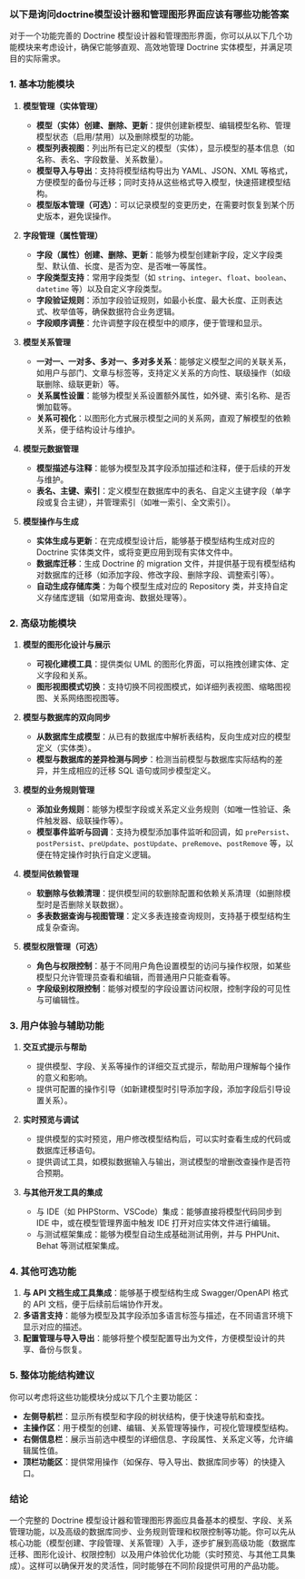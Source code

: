 
### 以下是询问doctrine模型设计器和管理图形界面应该有哪些功能答案

对于一个功能完善的 Doctrine 模型设计器和管理图形界面，你可以从以下几个功能模块来考虑设计，确保它能够直观、高效地管理 Doctrine 实体模型，并满足项目的实际需求。

### 1. **基本功能模块**

1. **模型管理（实体管理）**
   - **模型（实体）创建、删除、更新**：提供创建新模型、编辑模型名称、管理模型状态（启用/禁用）以及删除模型的功能。
   - **模型列表视图**：列出所有已定义的模型（实体），显示模型的基本信息（如名称、表名、字段数量、关系数量）。
   - **模型导入与导出**：支持将模型结构导出为 YAML、JSON、XML 等格式，方便模型的备份与迁移；同时支持从这些格式导入模型，快速搭建模型结构。
   - **模型版本管理（可选）**：可以记录模型的变更历史，在需要时恢复到某个历史版本，避免误操作。

2. **字段管理（属性管理）**
   - **字段（属性）创建、删除、更新**：能够为模型创建新字段，定义字段类型、默认值、长度、是否为空、是否唯一等属性。
   - **字段类型支持**：常用字段类型（如 `string`、`integer`、`float`、`boolean`、`datetime` 等）以及自定义字段类型。
   - **字段验证规则**：添加字段验证规则，如最小长度、最大长度、正则表达式、枚举值等，确保数据符合业务逻辑。
   - **字段顺序调整**：允许调整字段在模型中的顺序，便于管理和显示。

3. **模型关系管理**
   - **一对一、一对多、多对一、多对多关系**：能够定义模型之间的关联关系，如用户与部门、文章与标签等，支持定义关系的方向性、联级操作（如级联删除、级联更新）等。
   - **关系属性设置**：能够为模型关系设置额外属性，如外键、索引名称、是否懒加载等。
   - **关系可视化**：以图形化方式展示模型之间的关系网，直观了解模型的依赖关系，便于结构设计与维护。

4. **模型元数据管理**
   - **模型描述与注释**：能够为模型及其字段添加描述和注释，便于后续的开发与维护。
   - **表名、主键、索引**：定义模型在数据库中的表名、自定义主键字段（单字段或复合主键），并管理索引（如唯一索引、全文索引）。

5. **模型操作与生成**
   - **实体生成与更新**：在完成模型设计后，能够基于模型结构生成对应的 Doctrine 实体类文件，或将变更应用到现有实体文件中。
   - **数据库迁移**：生成 Doctrine 的 migration 文件，并提供基于现有模型结构对数据库的迁移（如添加字段、修改字段、删除字段、调整索引等）。
   - **自动生成存储库类**：为每个模型生成对应的 Repository 类，并支持自定义存储库逻辑（如常用查询、数据处理等）。

### 2. **高级功能模块**

1. **模型的图形化设计与展示**
   - **可视化建模工具**：提供类似 UML 的图形化界面，可以拖拽创建实体、定义字段和关系。
   - **图形视图模式切换**：支持切换不同视图模式，如详细列表视图、缩略图视图、关系网络图视图等。

2. **模型与数据库的双向同步**
   - **从数据库生成模型**：从已有的数据库中解析表结构，反向生成对应的模型定义（实体类）。
   - **模型与数据库的差异检测与同步**：检测当前模型与数据库实际结构的差异，并生成相应的迁移 SQL 语句或同步模型定义。

3. **模型的业务规则管理**
   - **添加业务规则**：能够为模型字段或关系定义业务规则（如唯一性验证、条件触发器、级联操作等）。
   - **模型事件监听与回调**：支持为模型添加事件监听和回调，如 `prePersist`、`postPersist`、`preUpdate`、`postUpdate`、`preRemove`、`postRemove` 等，以便在特定操作时执行自定义逻辑。

4. **模型间依赖管理**
   - **软删除与依赖清理**：提供模型间的软删除配置和依赖关系清理（如删除模型时是否删除关联数据）。
   - **多表数据查询与视图管理**：定义多表连接查询规则，支持基于模型结构生成复杂查询。

5. **模型权限管理（可选）**
   - **角色与权限控制**：基于不同用户角色设置模型的访问与操作权限，如某些模型只允许管理员查看和编辑，而普通用户只能查看等。
   - **字段级别权限控制**：能够对模型的字段设置访问权限，控制字段的可见性与可编辑性。

### 3. **用户体验与辅助功能**

1. **交互式提示与帮助**
   - 提供模型、字段、关系等操作的详细交互式提示，帮助用户理解每个操作的意义和影响。
   - 提供可配置的操作引导（如新建模型时引导添加字段，添加字段后引导设置关系）。

2. **实时预览与调试**
   - 提供模型的实时预览，用户修改模型结构后，可以实时查看生成的代码或数据库迁移语句。
   - 提供调试工具，如模拟数据输入与输出，测试模型的增删改查操作是否符合预期。

3. **与其他开发工具的集成**
   - 与 IDE（如 PHPStorm、VSCode）集成：能够直接将模型代码同步到 IDE 中，或在模型管理界面中触发 IDE 打开对应实体文件进行编辑。
   - 与测试框架集成：能够为模型自动生成基础测试用例，并与 PHPUnit、Behat 等测试框架集成。

### 4. **其他可选功能**

1. **与 API 文档生成工具集成**：能够基于模型结构生成 Swagger/OpenAPI 格式的 API 文档，便于后续前后端协作开发。
2. **多语言支持**：能够为模型及其字段添加多语言标签与描述，在不同语言环境下显示对应的描述。
3. **配置管理与导入导出**：能够将整个模型配置导出为文件，方便模型设计的共享、备份与恢复。

### 5. **整体功能结构建议**

你可以考虑将这些功能模块分成以下几个主要功能区：

- **左侧导航栏**：显示所有模型和字段的树状结构，便于快速导航和查找。
- **主操作区**：用于模型的创建、编辑、关系管理等操作，可视化管理模型结构。
- **右侧信息栏**：展示当前选中模型的详细信息、字段属性、关系定义等，允许编辑属性值。
- **顶栏功能区**：提供常用操作（如保存、导入导出、数据库同步等）的快捷入口。

### 结论

一个完整的 Doctrine 模型设计器和管理图形界面应具备基本的模型、字段、关系管理功能，以及高级的数据库同步、业务规则管理和权限控制等功能。你可以先从核心功能（模型创建、字段管理、关系管理）入手，逐步扩展到高级功能（数据库迁移、图形化设计、权限控制）以及用户体验优化功能（实时预览、与其他工具集成）。这样可以确保开发的灵活性，同时能够在不同阶段提供可用的产品功能。
